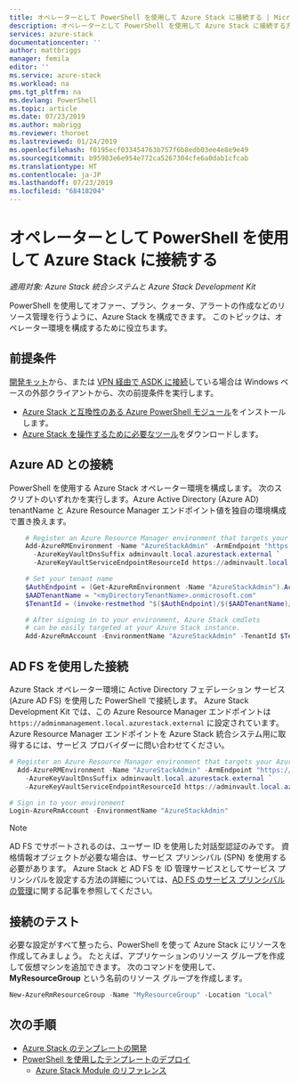 ```yaml
---
title: オペレーターとして PowerShell を使用して Azure Stack に接続する | Microsoft Docs
description: オペレーターとして PowerShell を使用して Azure Stack に接続する方法について説明します。
services: azure-stack
documentationcenter: ''
author: mattbriggs
manager: femila
editor: ''
ms.service: azure-stack
ms.workload: na
pms.tgt_pltfrm: na
ms.devlang: PowerShell
ms.topic: article
ms.date: 07/23/2019
ms.author: mabrigg
ms.reviewer: thoroet
ms.lastreviewed: 01/24/2019
ms.openlocfilehash: f0195ecf033454763b757f6b8edb03ee4e8e9e49
ms.sourcegitcommit: b95983e6e954e772ca5267304cfe6a0dab1cfcab
ms.translationtype: HT
ms.contentlocale: ja-JP
ms.lasthandoff: 07/23/2019
ms.locfileid: "68418204"
---
```

# <a name="connect-to-azure-stack-with-powershell-as-an-operator"></a>オペレーターとして PowerShell を使用して Azure Stack に接続する

*適用対象: Azure Stack 統合システムと Azure Stack Development Kit*

PowerShell を使用してオファー、プラン、クォータ、アラートの作成などのリソース管理を行うように、Azure Stack を構成できます。 このトピックは、オペレーター環境を構成するために役立ちます。

## <a name="prerequisites"></a>前提条件

[開発キット](../asdk/asdk-connect.md#connect-with-rdp)から、または [VPN 経由で ASDK に接続](../asdk/asdk-connect.md#connect-with-vpn)している場合は Windows ベースの外部クライアントから、次の前提条件を実行します。 

 - [Azure Stack と互換性のある Azure PowerShell モジュール](azure-stack-powershell-install.md)をインストールします。  
 - [Azure Stack を操作するために必要なツール](azure-stack-powershell-download.md)をダウンロードします。  

## <a name="connect-with-azure-ad"></a>Azure AD との接続

PowerShell を使用する Azure Stack オペレーター環境を構成します。 次のスクリプトのいずれかを実行します。Azure Active Directory (Azure AD) tenantName と Azure Resource Manager エンドポイント値を独自の環境構成で置き換えます。 

```powershell  
    # Register an Azure Resource Manager environment that targets your Azure Stack instance. Get your Azure Resource Manager endpoint value from your service provider.
    Add-AzureRMEnvironment -Name "AzureStackAdmin" -ArmEndpoint "https://adminmanagement.local.azurestack.external" `
      -AzureKeyVaultDnsSuffix adminvault.local.azurestack.external `
      -AzureKeyVaultServiceEndpointResourceId https://adminvault.local.azurestack.external

    # Set your tenant name
    $AuthEndpoint = (Get-AzureRmEnvironment -Name "AzureStackAdmin").ActiveDirectoryAuthority.TrimEnd('/')
    $AADTenantName = "<myDirectoryTenantName>.onmicrosoft.com"
    $TenantId = (invoke-restmethod "$($AuthEndpoint)/$($AADTenantName)/.well-known/openid-configuration").issuer.TrimEnd('/').Split('/')[-1]

    # After signing in to your environment, Azure Stack cmdlets
    # can be easily targeted at your Azure Stack instance.
    Add-AzureRmAccount -EnvironmentName "AzureStackAdmin" -TenantId $TenantId
```

## <a name="connect-with-ad-fs"></a>AD FS を使用した接続

Azure Stack オペレーター環境に Active Directory フェデレーション サービス (Azure AD FS) を使用した PowerShell で接続します。 Azure Stack Development Kit では、この Azure Resource Manager エンドポイントは `https://adminmanagement.local.azurestack.external` に設定されています。 Azure Resource Manager エンドポイントを Azure Stack 統合システム用に取得するには、サービス プロバイダーに問い合わせてください。


  ```powershell  
  # Register an Azure Resource Manager environment that targets your Azure Stack instance. Get your Azure Resource Manager endpoint value from your service provider.
    Add-AzureRMEnvironment -Name "AzureStackAdmin" -ArmEndpoint "https://adminmanagement.local.azurestack.external" `
      -AzureKeyVaultDnsSuffix adminvault.local.azurestack.external `
      -AzureKeyVaultServiceEndpointResourceId https://adminvault.local.azurestack.external

  # Sign in to your environment
  Login-AzureRmAccount -EnvironmentName "AzureStackAdmin"
  ```

> [!Note]  
> AD FS でサポートされるのは、ユーザー ID を使用した対話型認証のみです。 資格情報オブジェクトが必要な場合は、サービス プリンシパル (SPN) を使用する必要があります。 Azure Stack と AD FS を ID 管理サービスとしてサービス プリンシパルを設定する方法の詳細については、[AD FS のサービス プリンシパルの管理](azure-stack-create-service-principals.md#manage-an-ad-fs-service-principal)に関する記事を参照してください。

## <a name="test-the-connectivity"></a>接続のテスト

必要な設定がすべて整ったら、PowerShell を使って Azure Stack にリソースを作成してみましょう。 たとえば、アプリケーションのリソース グループを作成して仮想マシンを追加できます。 次のコマンドを使用して、**MyResourceGroup** という名前のリソース グループを作成します。

```powershell  
New-AzureRmResourceGroup -Name "MyResourceGroup" -Location "Local"
```

## <a name="next-steps"></a>次の手順

- [Azure Stack のテンプレートの開発](../user/azure-stack-develop-templates.md)
- [PowerShell を使用したテンプレートのデプロイ](../user/azure-stack-deploy-template-powershell.md)
  - [Azure Stack Module のリファレンス](https://docs.microsoft.com/powershell/azure/azure-stack/overview)  
